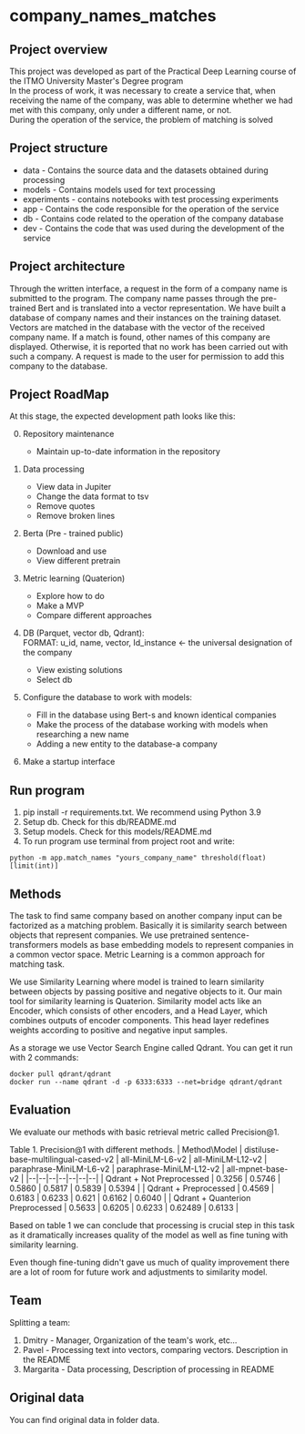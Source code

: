 # company_names_matches

## Project overview
This project was developed as part of the Practical Deep Learning course of the ITMO University Master's Degree program  
In the process of work, it was necessary to create a service that, when receiving the name of the company, was able to determine whether we had met with this company, only under a different name, or not.  
During the operation of the service, the problem of matching is solved
## Project structure
* data - Contains the source data and the datasets obtained during processing 
* models - Contains models used for text processing
* experiments - contains notebooks with test processing experiments
* app - Contains the code responsible for the operation of the service
* db - Contains code related to the operation of the company database
* dev - Contains the code that was used during the development of the service

## Project architecture
Through the written interface, a request in the form of a company name is submitted to the program. The company name passes through the pre-trained Bert and is translated into a vector representation. We have built a database of company names and their instances on the training dataset. Vectors are matched in the database with the vector of the received company name. If a match is found, other names of this company are displayed. Otherwise, it is reported that no work has been carried out with such a company. A request is made to the user for permission to add this company to the database.

## Project RoadMap
At this stage, the expected development path looks like this: 

0) Repository maintenance
   - Maintain up-to-date information in the repository

1) Data processing
   - View data in Jupiter
   - Change the data format to tsv
   - Remove quotes
   - Remove broken lines

2) Berta (Pre - trained public)
   - Download and use
   - View different pretrain

3) Metric learning (Quaterion)
   - Explore how to do
   - Make a MVP
   - Compare different approaches

4) DB (Parquet, vector db, Qdrant):  
FORMAT: u_id, name, vector, Id_instance <- the universal designation of the company
   - View existing solutions
   - Select db

5) Configure the database to work with models:
   * Fill in the database using Bert-s and known identical companies
   * Make the process of the database working with models when researching a new name 
   * Adding a new entity to the database-a company

6) Make a startup interface

## Run program
1) pip install -r requirements.txt. We recommend using Python 3.9
2) Setup db. Check for this db/README.md
3) Setup models. Check for this models/README.md
4) To run program use terminal from project root and write:
```commandline
python -m app.match_names "yours_company_name" threshold(float) [limit(int)]
```

## Methods
The task to find same company based on another company input can be factorized as a matching problem. Basically it is similarity search between objects that represent companies. We use pretrained sentence-transformers models as base embedding models to represent companies in a common vector space. 
Metric Learning is a common approach for matching task. 

We use Similarity Learning where model is trained to learn similarity between objects by passing positive and negative objects to it. Our main tool for similarity learning is Quaterion. Similarity model acts like an Encoder, which consists of other encoders, and a Head Layer, which combines outputs of encoder components. This head layer redefines weights according to positive and negative input samples. 

As a storage we use Vector Search Engine called Qdrant. You can get it run with 2 commands:

    docker pull qdrant/qdrant
    docker run --name qdrant -d -p 6333:6333 --net=bridge qdrant/qdrant


## Evaluation
We evaluate our methods with basic retrieval metric called Precision@1.

Table 1. Precision@1 with different methods.
| Method\Model | distiluse-base-multilingual-cased-v2 | all-MiniLM-L6-v2 | all-MiniLM-L12-v2 | paraphrase-MiniLM-L6-v2 | paraphrase-MiniLM-L12-v2 | all-mpnet-base-v2 |
|--|--|--|--|--|--|--|
| Qdrant + Not Preprocessed | 0.3256 | 0.5746 | 0.5860 | 0.5817 | 0.5839 | 0.5394 |
| Qdrant + Preprocessed | 0.4569 | 0.6183 | 0.6233 | 0.621 | 0.6162 | 0.6040 |
| Qdrant + Quanterion Preprocessed | 0.5633 | 0.6205 | 0.6233 | 0.62489 | 0.6133 |

Based on table 1 we can conclude that processing is crucial step in this task as it dramatically increases quality of the model as well as fine tuning with similarity learning. 

Even though fine-tuning didn't gave us much of quality improvement there are a lot of room for future work and adjustments to similarity model.


## Team
Splitting a team:
1) Dmitry  - Manager, Organization of the team's work, etc...
2) Pavel - Processing text into vectors, comparing vectors. Description in the README
3) Margarita - Data processing, Description of processing in README


## Original data
You can find original data in folder data.
